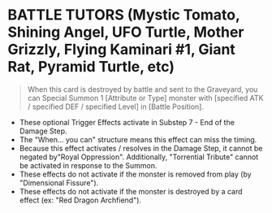 # BATTLE TUTORS (Mystic Tomato, Shining Angel, UFO Turtle, Mother Grizzly, Flying Kaminari #1, Giant Rat, Pyramid Turtle, etc)

> When this card is destroyed by battle and sent to the Graveyard, you can Special Summon 1 \[Attribute or Type\] monster with \[specified ATK / specified DEF / specified Level\] in \[Battle Position\].

*   These optional Trigger Effects activate in Substep 7 - End of the Damage Step.
*   The "When... you can" structure means this effect can miss the timing.
*   Because this effect activates / resolves in the Damage Step, it cannot be negated by"Royal Oppression". Additionally, "Torrential Tribute" cannot be activated in response to the Summon.
*   These effects do not activate if the monster is removed from play (by "Dimensional Fissure").
*   These effects do not activate if the monster is destroyed by a card effect (ex: "Red Dragon Archfiend").
